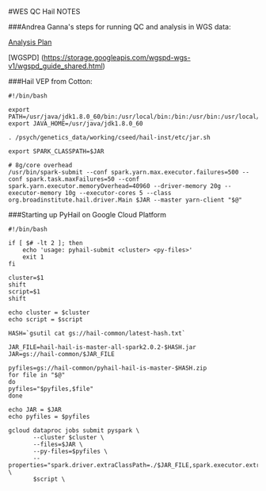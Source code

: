 #WES QC Hail NOTES


###Andrea Ganna's steps for running QC and analysis in WGS data:

[Analysis Plan](https://storage.googleapis.com/wgspd-wgs-v1-noshared/Analysis_plan_METSIM.md.html)

[WGSPD] (https://storage.googleapis.com/wgspd-wgs-v1/wgspd_guide_shared.html)



###Hail VEP from Cotton:

```
#!/bin/bash

export PATH=/usr/java/jdk1.8.0_60/bin:/usr/local/bin:/bin:/usr/bin:/usr/local/sbin:/usr/sbin:/sbin
export JAVA_HOME=/usr/java/jdk1.8.0_60

. /psych/genetics_data/working/cseed/hail-inst/etc/jar.sh

export SPARK_CLASSPATH=$JAR

# 8g/core overhead
/usr/bin/spark-submit --conf spark.yarn.max.executor.failures=500 --conf spark.task.maxFailures=50 --conf spark.yarn.executor.memoryOverhead=40960 --driver-memory 20g --executor-memory 10g --executor-cores 5 --class org.broadinstitute.hail.driver.Main $JAR --master yarn-client "$@"
```


###Starting up PyHail on Google Cloud Platform

```
#!/bin/bash

if [ $# -lt 2 ]; then
    echo 'usage: pyhail-submit <cluster> <py-files>'
    exit 1
fi

cluster=$1
shift
script=$1
shift

echo cluster = $cluster
echo script = $script

HASH=`gsutil cat gs://hail-common/latest-hash.txt`

JAR_FILE=hail-hail-is-master-all-spark2.0.2-$HASH.jar
JAR=gs://hail-common/$JAR_FILE

pyfiles=gs://hail-common/pyhail-hail-is-master-$HASH.zip
for file in "$@"
do
pyfiles="$pyfiles,$file"
done

echo JAR = $JAR
echo pyfiles = $pyfiles

gcloud dataproc jobs submit pyspark \
       --cluster $cluster \
       --files=$JAR \
       --py-files=$pyfiles \
       --properties="spark.driver.extraClassPath=./$JAR_FILE,spark.executor.extraClassPath=./$JAR_FILE" \
       $script \
```
